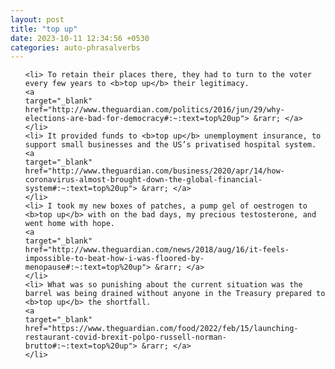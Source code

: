 ```yaml
---
layout: post
title: "top up"
date: 2023-10-11 12:34:56 +0530
categories: auto-phrasalverbs
---
```

<ol>

    <li> To retain their places there, they had to turn to the voter every few years to <b>top up</b> their legitimacy.
    <a 
    target="_blank" 
    href="http://www.theguardian.com/politics/2016/jun/29/why-elections-are-bad-for-democracy#:~:text=top%20up"> &rarr; </a>
    </li>
    <li> It provided funds to <b>top up</b> unemployment insurance, to support small businesses and the US’s privatised hospital system.
    <a 
    target="_blank" 
    href="http://www.theguardian.com/business/2020/apr/14/how-coronavirus-almost-brought-down-the-global-financial-system#:~:text=top%20up"> &rarr; </a>
    </li>
    <li> I took my new boxes of patches, a pump gel of oestrogen to <b>top up</b> with on the bad days, my precious testosterone, and went home with hope.
    <a 
    target="_blank" 
    href="http://www.theguardian.com/news/2018/aug/16/it-feels-impossible-to-beat-how-i-was-floored-by-menopause#:~:text=top%20up"> &rarr; </a>
    </li>
    <li> What was so punishing about the current situation was the barrel was being drained without anyone in the Treasury prepared to <b>top up</b> the shortfall.
    <a 
    target="_blank" 
    href="https://www.theguardian.com/food/2022/feb/15/launching-restaurant-covid-brexit-polpo-russell-norman-brutto#:~:text=top%20up"> &rarr; </a>
    </li>